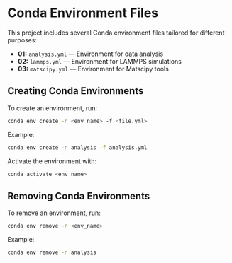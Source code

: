 # Conda Environment Files

This project includes several Conda environment files tailored for different purposes:

- **01:** `analysis.yml` — Environment for data analysis  
- **02:** `lammps.yml` — Environment for LAMMPS simulations  
- **03:** `matscipy.yml` — Environment for Matscipy tools  

## Creating Conda Environments

To create an environment, run:

```bash
conda env create -n <env_name> -f <file.yml>
```
Example:
```bash
conda env create -n analysis -f analysis.yml
```
Activate the environment with:
```bash
conda activate <env_name>
```
## Removing Conda Environments

To remove an environment, run:
```bash
conda env remove -n <env_name>
```
Example:
```bash
conda env remove -n analysis
```